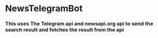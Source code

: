 # NewsTelegramBot
### This uses The Telegram api and newsapi.org api to send the search result and fetches the result from the api
